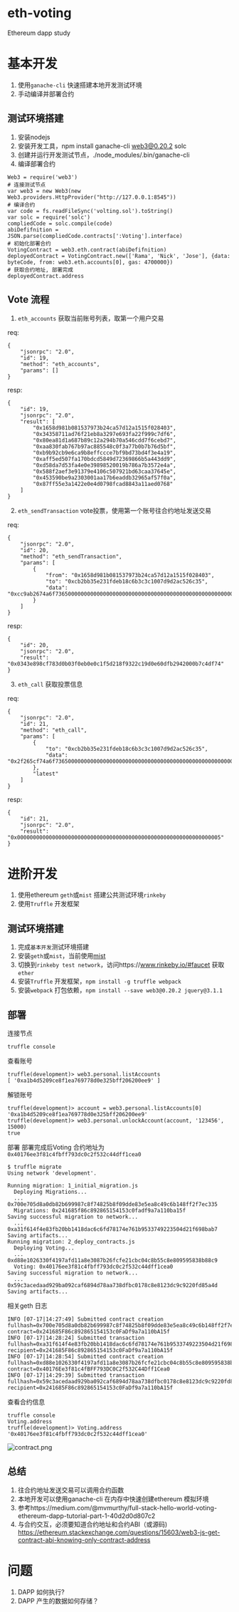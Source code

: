 # eth-voting

Ethereum dapp study

# 基本开发
1. 使用`ganache-cli` 快速搭建本地开发测试环境
2. 手动编译并部署合约

## 测试环境搭建
1. 安装nodejs
2. 安装开发工具，npm install ganache-cli web3@0.20.2 solc
3. 创建并运行开发测试节点，./node_modules/.bin/ganache-cli
4. 编译部署合约
```
Web3 = require('web3')
# 连接测试节点
var web3 = new Web3(new Web3.providers.HttpProvider("http://127.0.0.1:8545"))
# 编译合约
var code = fs.readFileSync('volting.sol').toString()
var solc = require('solc')
compliedCode = solc.compile(code)
abiDefifnition = JSON.parse(compliedCode.contracts[':Voting'].interface)
# 初始化部署合约
VotingContract = web3.eth.contract(abiDefifnition)
deployedContract = VotingContract.new(['Rama', 'Nick', 'Jose'], {data: byteCode, from: web3.eth.accounts[0], gas: 4700000})
# 获取合约地址, 部署完成
deployedContract.address
```

## Vote 流程
1. `eth_accounts` 获取当前账号列表，取第一个用户交易

req:
```
{
    "jsonrpc": "2.0",
    "id": 19,
    "method": "eth_accounts",
    "params": []
}
```
resp:
```
{
    "id": 19,
    "jsonrpc": "2.0",
    "result": [
        "0x1658d981b081537973b24ca57d12a1515f028403",
        "0x34358711ad76f21eb8a3297e693fa22f999c7df6",
        "0x80ea81d1a687b89c12a294b70a546cdd7f6cebd7",
        "0xaa830fab767b97ac885548c0f3a77b0b7b76d5bf",
        "0xb9b92cb9e6ca9b8effccce7bf9bd73bd4f3e4a19",
        "0xaff5ed507fa170bdcd5849d72369866b5a443dd9",
        "0xd58da7d53fa4e0e39898520019b786a7b3572e4a",
        "0x588f2aef3e91379e4106c507921bd63caa37645e",
        "0x453590be9a2303001aa17b6eaddb32965af57f0a",
        "0x87ff55e3a1422e0e4d0798fcad8843a11aed0768"
    ]
}
```
2. `eth_sendTransaction` vote投票，使用第一个账号往合约地址发送交易

req:
```
{
    "jsonrpc": "2.0",
    "id": 20,
    "method": "eth_sendTransaction",
    "params": [
        {
            "from": "0x1658d981b081537973b24ca57d12a1515f028403",
            "to": "0xcb2bb35e231fdeb18c6b3c3c1007d9d2ac526c35",
            "data": "0xcc9ab2674a6f736500000000000000000000000000000000000000000000000000000000"
        }
    ]
}
```

resp:
```
{
    "id": 20,
    "jsonrpc": "2.0",
    "result": "0x0343e898cf783d0b03f0eb0e0c1f5d218f9322c19d0e60dfb2942000b7c4df74"
}
```

3. `eth_call` 获取投票信息

req:
```
{
    "jsonrpc": "2.0",
    "id": 21,
    "method": "eth_call",
    "params": [
        {
            "to": "0xcb2bb35e231fdeb18c6b3c3c1007d9d2ac526c35",
            "data": "0x2f265cf74a6f736500000000000000000000000000000000000000000000000000000000"
        },
        "latest"
    ]
}
```

resp:
```
{
    "id": 21,
    "jsonrpc": "2.0",
    "result": "0x0000000000000000000000000000000000000000000000000000000000000005"
}
```

# 进阶开发
1. 使用ethereum `geth`或`mist` 搭建公共测试环境`rinkeby`
2. 使用`Truffle` 开发框架

## 测试环境搭建
1. 完成`基本开发`测试环境搭建
2. 安装`geth`或`mist`，当前使用[mist](https://github.com/ethereum/mist/releases)
3. 切换到`rinkeby test network`，访问https://www.rinkeby.io/#faucet 获取`ether`
4. 安装`Truffle` 开发框架，`npm install -g truffle webpack`
5. 安装`webpack` 打包依赖，`npm install --save web3@0.20.2 jquery@3.1.1`

## 部署

连接节点
```
truffle console
```

查看账号
```
truffle(development)> web3.personal.listAccounts
[ '0xa1b4d5209ce8f1ea769778d0e325bff206200ee9' ]
```

解锁账号
```
truffle(development)> account = web3.personal.listAccounts[0]
'0xa1b4d5209ce8f1ea769778d0e325bff206200ee9'
truffle(development)> web3.personal.unlockAccount(account, '123456', 15000)
true
```

部署
部署完成后Voting 合约地址为`0x40176ee3f81c4fbff793dc0c2f532c44dff1cea0`
```
$ truffle migrate
Using network 'development'.

Running migration: 1_initial_migration.js
  Deploying Migrations...
  ... 0x700e705d8a0db82b699987c8f74825b8f09dde83e5ea8c49c6b148ff2f7ec335
  Migrations: 0x241685f86c892865154153c0fadf9a7a110ba15f
Saving successful migration to network...
  ... 0xa31f614f4e83fb20bb1418dac6c6fd78174e761b9533749223504d21f698bab7
Saving artifacts...
Running migration: 2_deploy_contracts.js
  Deploying Voting...
  ... 0xd88e1026330f4197afd11a8e3087b26fcfe21cbc04c8b55c8e809595838b88c9
  Voting: 0x40176ee3f81c4fbff793dc0c2f532c44dff1cea0
Saving successful migration to network...
  ... 0x59c3acedaad929ba092caf6894d78aa738dfbc0178c8e8123dc9c9220fd85a4d
Saving artifacts...
```

相关geth 日志
```
INFO [07-17|14:27:49] Submitted contract creation              fullhash=0x700e705d8a0db82b699987c8f74825b8f09dde83e5ea8c49c6b148ff2f7ec335 contract=0x241685F86c892865154153c0FaDf9a7a110bA15f
INFO [07-17|14:28:24] Submitted transaction                    fullhash=0xa31f614f4e83fb20bb1418dac6c6fd78174e761b9533749223504d21f698bab7 recipient=0x241685F86c892865154153c0FaDf9a7a110bA15f
INFO [07-17|14:28:54] Submitted contract creation              fullhash=0xd88e1026330f4197afd11a8e3087b26fcfe21cbc04c8b55c8e809595838b88c9 contract=0x40176Ee3f81c4fBFF793DC0C2f532C44Dff1Cea0
INFO [07-17|14:29:39] Submitted transaction                    fullhash=0x59c3acedaad929ba092caf6894d78aa738dfbc0178c8e8123dc9c9220fd85a4d recipient=0x241685F86c892865154153c0FaDf9a7a110bA15f
```

查看合约信息
```
truffle console
Voting.address
truffle(development)> Voting.address
'0x40176ee3f81c4fbff793dc0c2f532c44dff1cea0'
```
![contract.png](./contract.png)

## 总结
1. 往合约地址发送交易可以调用合约函数
2. 本地开发可以使用ganache-cli 在内存中快速创建ethereum 模拟环境
3. 参考https://medium.com/@mvmurthy/full-stack-hello-world-voting-ethereum-dapp-tutorial-part-1-40d2d0d807c2
4. 与合约交互，必须要知道合约地址和合约ABI（或源码) https://ethereum.stackexchange.com/questions/15603/web3-js-get-contract-abi-knowing-only-contract-address


# 问题
1. DAPP 如何执行?
2. DAPP 产生的数据如何存储？